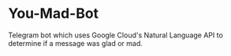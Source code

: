 # You-Mad-Bot
Telegram bot which uses Google Cloud's Natural Language API to determine if a message was glad or mad.

